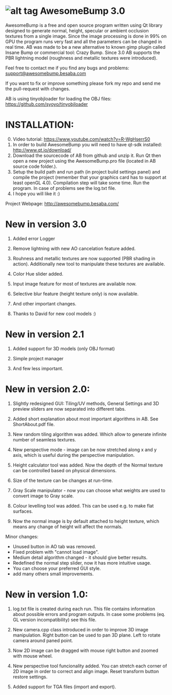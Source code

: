 
![alt tag](https://github.com/kmkolasinski/AwesomeBump/blob/master/Sources/resources/githubimage2.jpg)
AwesomeBump  3.0
===========

AwesomeBump is a free and open source program written using Qt library designed to generate normal, height, specular or ambient occlusion textures from a single image. Since the image processing is done in 99% on GPU the program runs very fast and all the parameters can be changed in real time. AB was made to be a new alternative to known gimp plugin called Insane Bump or commercial tool: Crazy Bump. Since 3.0 AB supports the PBR lightning model (roughness and metallic textures were introduced).

Feel free to contact me if you find any bugs and problems: support@awesomebump.besaba.com

If you want to fix or improve something please fork my repo and send me the pull-request with changes. 

AB is using tinyobjloader for loading the OBJ files: https://github.com/syoyo/tinyobjloader

INSTALLATION:
============
0. Video tutorial: https://www.youtube.com/watch?v=R-WgHserrS0
1. In order to build AwesomeBump you will need to have qt-sdk installed: http://www.qt.io/download/ 
2. Download the sourcecode of AB from github and unzip it. Run Qt then open a new project using the AwesomeBump.pro file (located in AB source code folder.). 
3. Setup the build path and run path (in project build settings panel) and compile the project (remember that your graphics card has to support at least openGL 4.0). Compilation step will take some time. Run the program. In case of problems see the log.txt file.
4. I hope you will like it :)


Project Webpage: http://awesomebump.besaba.com/

New in version 3.0
===========
1) Added error Logger

2) Remove lightning with new AO cancelation feature added.

3) Rouhness and metallic textures are now supported (PBR shading in action). Additionally new tool to manipulate these textures are available.

4) Color Hue slider added.

5) Input image feature for most of textures are available now.

6) Selective blur feature (height texture only) is now available.

7) And other important changes.

8) Thanks to David for new cool models :)

New in version 2.1
===========
1) Added support for 3D models (only OBJ format)

2) Simple project manager

3) And few less important.


New in version 2.0:
============
1) Slightly redesigned GUI: Tiling/UV methods, General Settings and 3D
   preview sliders are now separated into different tabs.
   
2) Added short explanation about most important algorithms in AB. See ShortAbout.pdf file.

3) New random tiling algorithm was added. Which allow to generate 
   infinite number of seamless textures.
   
4) New perspective mode - image can be now stretched along x and y axis,
   which is useful during the perspective manipulation.
   
5) Height calculator tool was added. Now the depth of the Normal texture
   can be controlled based on physical dimensions.
   
6) Size of the texture can be changes at run-time.

7) Gray Scale manipulator - now you can choose what weights are used to
   convert image to Gray scale.
   
8) Colour levelling tool was added. This can be used e.g. to make flat
   surfaces.
   
9) Now the normal image is by default attached to height texture, which
   means any change of height will affect the normals.
   

Minor changes:
- Unused button in AO tab was removed.
- Fixed problem with "cannot load image".
- Medium detail algorithm changed - it should give better results.
- Redefined the normal step slider, now it has more intuitive usage.
- You can choose your preferred GUI style.
- add many others small improvements.


New in version 1.0:
============
1) log.txt file is created during each run. This file contains
   information about possible errors and program outputs. In case some
   problems (eq. GL version incompatibility) see this file.
   
2) New camera.cpp class introduced in order to improve 3D image
   manipulation. Right button can be used to pan 3D plane. Left to rotate
   camera around paned point.
   
3) Now 2D image can be dragged with mouse right button  and zoomed with
   mouse wheel.
   
4) New perspective tool funcionality added. You can stretch each corner
   of 2D image in order to correct and align image. Reset transform button
   restore settings.
   
5)  Added support for TGA files (import and export).



